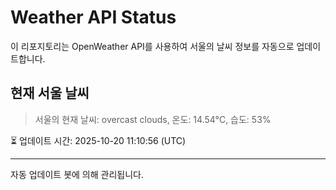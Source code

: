 
# Weather API Status

이 리포지토리는 OpenWeather API를 사용하여 서울의 날씨 정보를 자동으로 업데이트합니다.

## 현재 서울 날씨
> 서울의 현재 날씨: overcast clouds, 온도: 14.54°C, 습도: 53%

⏳ 업데이트 시간: 2025-10-20 11:10:56 (UTC)

---
자동 업데이트 봇에 의해 관리됩니다.
